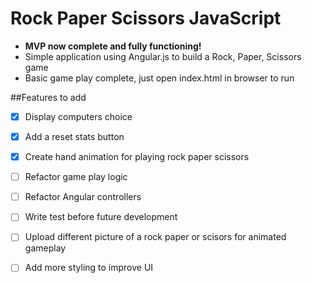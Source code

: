 # Rock Paper Scissors JavaScript

* **MVP now complete and fully functioning!**
* Simple application using Angular.js to build a Rock, Paper, Scissors game
* Basic game play complete, just open index.html in browser to run

##Features to add
* [X] Display computers choice 
* [X] Add a reset stats button 
* [X] Create hand animation for playing rock paper scissors
* [ ] Refactor game play logic
* [ ] Refactor Angular controllers
* [ ] Write test before future development
* [ ] Upload different picture of a rock paper or scisors for animated gameplay
* [ ] Add more styling to improve UI



